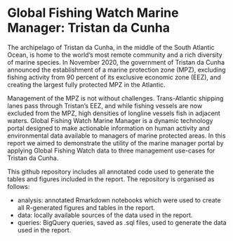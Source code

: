 # Global Fishing Watch Marine Manager: Tristan da Cunha

 The archipelago of Tristan da Cunha, in the middle of the South Atlantic Ocean, is home to the world’s most remote community and a rich diversity of marine species. In November 2020, the government of Tristan da Cunha announced the establishment of a marine protection zone (MPZ), excluding fishing activity from 90 percent of its exclusive economic zone (EEZ), and creating the largest fully protected MPZ in the Atlantic.

Management of the MPZ is not without challenges. Trans-Atlantic shipping lanes pass through Tristan’s EEZ, and while fishing vessels are now excluded from the MPZ, high densities of longline vessels fish in adjacent waters. Global Fishing Watch Marine Manager is a dynamic technology portal designed to make actionable information on human activity and environmental data available to managers of marine protected areas. In this report we aimed to demonstrate the utility of the marine manager portal by applying Global Fishing Watch data to three management use-cases for Tristan da Cunha.

This github repository includes all annotated code used to generate the tables and figures included in the report. The repository is organised as follows:

* analysis: annotated Rmarkdown notebooks which were used to create all R-generated figures and tables in the report.
* data: locally available sources of the data used in the report.
* queries: BigQuery queries, saved as .sql files, used to generate the data used in the report. 
